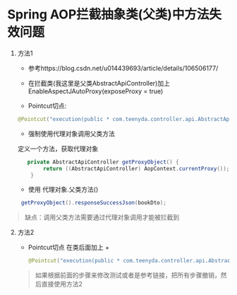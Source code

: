 # Spring AOP拦截抽象类(父类)中方法失效问题
1. 方法1
    - 参考https://blog.csdn.net/u014439693/article/details/106506177/

    - 在拦截类(我这里是父类AbstractApiController)加上EnableAspectJAutoProxy(exposeProxy = true)

    - Pointcut切点:
    ```java
    @Pointcut("execution(public * com.teenyda.controller.api.AbstractApiController.*(..))")
    ```
    - 强制使用代理对象调用父类方法
    
    定义一个方法，获取代理对象
    ```java
       private AbstractApiController getProxyObject() {
            return ((AbstractApiController) AopContext.currentProxy());
        }
    ```
   
   - 使用 代理对象.父类方法()
   ```java
    getProxyObject().responseSuccessJson(bookDto);
    ```
   
> 缺点：调用父类方法需要通过代理对象调用才能被拦截到

2. 方法2
    - Pointcut切点 在类后面加上 +
        ```java
        @Pointcut("execution(public * com.teenyda.controller.api.AbstractApiController+.*(..))")
        ```
    
    > 如果根据前面的步骤来修改测试或者是参考链接，把所有步骤撤销，然后直接使用方法2